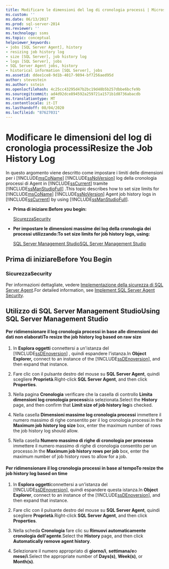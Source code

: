 ```yaml
---
title: Modificare le dimensioni del log di cronologia processi | Microsoft Docs
ms.custom: ''
ms.date: 06/13/2017
ms.prod: sql-server-2014
ms.reviewer: ''
ms.technology: ssms
ms.topic: conceptual
helpviewer_keywords:
- jobs [SQL Server Agent], history
- resizing job history log
- size [SQL Server], job history log
- logs [SQL Server], jobs
- SQL Server Agent jobs, history
- historical information [SQL Server], jobs
ms.assetid: ddee1ce8-9d1b-4017-9894-bf7256aed95d
author: stevestein
ms.author: sstein
ms.openlocfilehash: 4c25cc43295d47b2bc19d48b5b257dbbe6bcfe9b
ms.sourcegitcommit: ad4d92dce894592a259721a1571b1d8736abacdb
ms.translationtype: MT
ms.contentlocale: it-IT
ms.lasthandoff: 08/04/2020
ms.locfileid: "87627031"
---
```

# <a name="resize-the-job-history-log"></a><span data-ttu-id="e6d77-102">Modificare le dimensioni del log di cronologia processi</span><span class="sxs-lookup"><span data-stu-id="e6d77-102">Resize the Job History Log</span></span>
  <span data-ttu-id="e6d77-103">In questo argomento viene descritto come impostare i limiti delle dimensioni per i [!INCLUDE[msCoName](../../includes/msconame-md.md)] [!INCLUDE[ssNoVersion](../../includes/ssnoversion-md.md)] log della cronologia processi di Agent in [!INCLUDE[ssCurrent](../../includes/sscurrent-md.md)] tramite [!INCLUDE[ssManStudioFull](../../includes/ssmanstudiofull-md.md)] .</span><span class="sxs-lookup"><span data-stu-id="e6d77-103">This topic describes how to set size limits for [!INCLUDE[msCoName](../../includes/msconame-md.md)] [!INCLUDE[ssNoVersion](../../includes/ssnoversion-md.md)] Agent job history logs in [!INCLUDE[ssCurrent](../../includes/sscurrent-md.md)] by using [!INCLUDE[ssManStudioFull](../../includes/ssmanstudiofull-md.md)].</span></span>  
  
-   <span data-ttu-id="e6d77-104">**Prima di iniziare:**</span><span class="sxs-lookup"><span data-stu-id="e6d77-104">**Before you begin:**</span></span>  
  
     [<span data-ttu-id="e6d77-105">Sicurezza</span><span class="sxs-lookup"><span data-stu-id="e6d77-105">Security</span></span>](#Security)  
  
-   <span data-ttu-id="e6d77-106">**Per impostare le dimensioni massime dei log della cronologia dei processi utilizzando:**</span><span class="sxs-lookup"><span data-stu-id="e6d77-106">**To set size limits for job history logs, using:**</span></span>  
  
     [<span data-ttu-id="e6d77-107">SQL Server Management Studio</span><span class="sxs-lookup"><span data-stu-id="e6d77-107">SQL Server Management Studio</span></span>](#SSMS)  
  
##  <a name="before-you-begin"></a><a name="BeforeYouBegin"></a> <span data-ttu-id="e6d77-108">Prima di iniziare</span><span class="sxs-lookup"><span data-stu-id="e6d77-108">Before You Begin</span></span>  
  
###  <a name="security"></a><a name="Security"></a> <span data-ttu-id="e6d77-109">Sicurezza</span><span class="sxs-lookup"><span data-stu-id="e6d77-109">Security</span></span>  
 <span data-ttu-id="e6d77-110">Per informazioni dettagliate, vedere [Implementazione della sicurezza di SQL Server Agent](implement-sql-server-agent-security.md).</span><span class="sxs-lookup"><span data-stu-id="e6d77-110">For detailed information, see [Implement SQL Server Agent Security](implement-sql-server-agent-security.md).</span></span>  
  
##  <a name="using-sql-server-management-studio"></a><a name="SSMS"></a> <span data-ttu-id="e6d77-111">Utilizzo di SQL Server Management Studio</span><span class="sxs-lookup"><span data-stu-id="e6d77-111">Using SQL Server Management Studio</span></span>  
  
#### <a name="to-resize-the-job-history-log-based-on-raw-size"></a><span data-ttu-id="e6d77-112">Per ridimensionare il log cronologia processi in base alle dimensioni dei dati non elaborati</span><span class="sxs-lookup"><span data-stu-id="e6d77-112">To resize the job history log based on raw size</span></span>  
  
1.  <span data-ttu-id="e6d77-113">In **Esplora oggetti** connettersi a un'istanza del [!INCLUDE[ssDEnoversion](../../includes/ssdenoversion-md.md)] , quindi espandere l'istanza.</span><span class="sxs-lookup"><span data-stu-id="e6d77-113">In **Object Explorer,** connect to an instance of the [!INCLUDE[ssDEnoversion](../../includes/ssdenoversion-md.md)], and then expand that instance.</span></span>  
  
2.  <span data-ttu-id="e6d77-114">Fare clic con il pulsante destro del mouse su **SQL Server Agent**, quindi scegliere **Proprietà**.</span><span class="sxs-lookup"><span data-stu-id="e6d77-114">Right-click **SQL Server Agent**, and then click **Properties**.</span></span>  
  
3.  <span data-ttu-id="e6d77-115">Nella pagina **Cronologia** verificare che la casella di controllo **Limita dimensioni log cronologia processi**sia selezionata.</span><span class="sxs-lookup"><span data-stu-id="e6d77-115">Select the **History** page, and then confirm that **Limit size of job history log**is checked.</span></span>  
  
4.  <span data-ttu-id="e6d77-116">Nella casella **Dimensioni massime log cronologia processi** immettere il numero massimo di righe consentito per il log cronologia processi.</span><span class="sxs-lookup"><span data-stu-id="e6d77-116">In the **Maximum job history log size** box, enter the maximum number of rows the job history log should allow.</span></span>  
  
5.  <span data-ttu-id="e6d77-117">Nella casella **Numero massimo di righe di cronologia per processo** immettere il numero massimo di righe di cronologia consentito per un processo.</span><span class="sxs-lookup"><span data-stu-id="e6d77-117">In the **Maximum job history rows per job** box, enter the maximum number of job history rows to allow for a job.</span></span>  
  
#### <a name="to-resize-the-job-history-log-based-on-time"></a><span data-ttu-id="e6d77-118">Per ridimensionare il log cronologia processi in base al tempo</span><span class="sxs-lookup"><span data-stu-id="e6d77-118">To resize the job history log based on time</span></span>  
  
1.  <span data-ttu-id="e6d77-119">In **Esplora oggetti**connettersi a un'istanza del [!INCLUDE[ssDEnoversion](../../includes/ssdenoversion-md.md)], quindi espandere questa istanza.</span><span class="sxs-lookup"><span data-stu-id="e6d77-119">In **Object Explorer**, connect to an instance of the [!INCLUDE[ssDEnoversion](../../includes/ssdenoversion-md.md)], and then expand that instance.</span></span>  
  
2.  <span data-ttu-id="e6d77-120">Fare clic con il pulsante destro del mouse su **SQL Server Agent**, quindi scegliere **Proprietà**.</span><span class="sxs-lookup"><span data-stu-id="e6d77-120">Right-click **SQL Server Agent**, and then click **Properties**.</span></span>  
  
3.  <span data-ttu-id="e6d77-121">Nella scheda **Cronologia** fare clic su **Rimuovi automaticamente cronologia dell'agente**.</span><span class="sxs-lookup"><span data-stu-id="e6d77-121">Select the **History** page, and then click **Automatically remove agent history**.</span></span>  
  
4.  <span data-ttu-id="e6d77-122">Selezionare il numero appropriato di **giorno/i**, **settimana/e**o **mese/i**.</span><span class="sxs-lookup"><span data-stu-id="e6d77-122">Select the appropriate number of **Days(s)**, **Week(s)**, or **Month(s)**.</span></span>  
  
  
